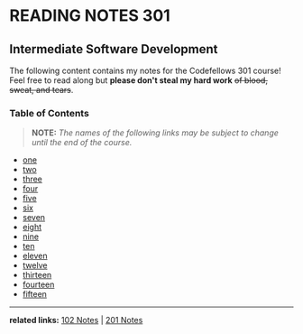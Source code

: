 # READING NOTES 301
## Intermediate Software Development
The following content contains my notes for the Codefellows 301 course! Feel free to read along but **please don't steal my hard work** ~~of blood, sweat, and tears~~. 

### Table of Contents
> **NOTE:** *The names of the following links may be subject to change until the end of the course.*

- [one](link)
- [two](link)
- [three](link)
- [four](link)
- [five](link)
- [six](link)
- [seven](link)
- [eight](link)
- [nine](link)
- [ten](link)
- [eleven](link)
- [twelve](link)
- [thirteen](link)
- [fourteen](link)
- [fifteen](link)

---

**related links:** [102 Notes](https://kimlensico.github.io/reading-notes/) | [201 Notes](https://kimlensico.github.io/readingnotes-201/)